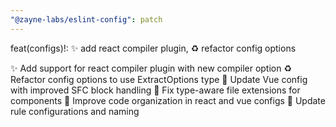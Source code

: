 ```yaml
---
"@zayne-labs/eslint-config": patch
---
```


feat(configs)!: ✨ add react compiler plugin, ♻️ refactor config options

✨ Add support for react compiler plugin with new compiler option
♻️ Refactor config options to use ExtractOptions type
🔧 Update Vue config with improved SFC block handling
🐛 Fix type-aware file extensions for components
🎨 Improve code organization in react and vue configs
📝 Update rule configurations and naming
